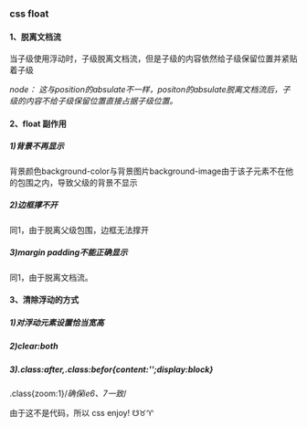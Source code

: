 ### css float

#### 1、脱离文档流

当子级使用浮动时，子级脱离文档流，但是子级的内容依然给子级保留位置并紧贴着子级

*node：*
*这与position的absulate不一样，positon的absulate脱离文档流后，子级的内容不给子级保留位置直接占据子级位置。*

#### 2、float 副作用

##### 1)背景不再显示
背景颜色background-color与背景图片background-image由于该子元素不在他的包围之内，导致父级的背景不显示

##### 2)边框撑不开
同1，由于脱离父级包围，边框无法撑开

##### 3)margin padding不能正确显示



同1，由于脱离文档流。

#### 3、清除浮动的方式

##### 1)对浮动元素设置恰当宽高


##### 2)clear:both


##### 3).class:after,.class:befor{content:'';display:block}
.class{zoom:1}/*确保ie6、7一致*/



由于这不是代码，所以  css enjoy! ☋♉♈